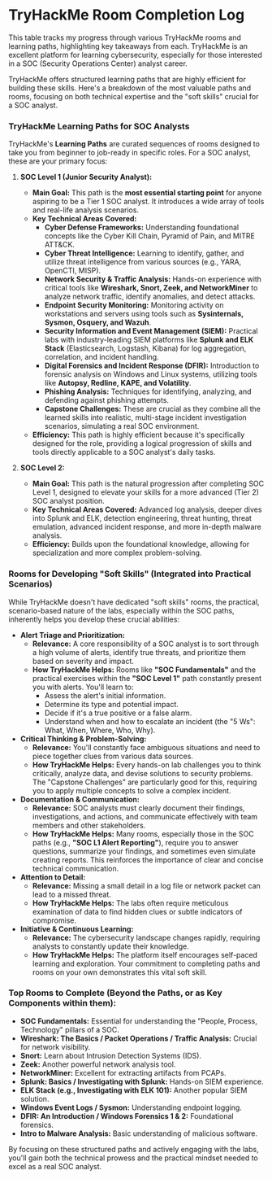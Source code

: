 # TryHackMe Room Completion Log

This table tracks my progress through various TryHackMe rooms and learning paths, highlighting key takeaways from each.
                                                                                                                                                                                                                                                                                                                                                                                                                                                                                                                                                                                                                                                                                                                                                                                                                                             TryHackMe is an excellent platform for learning cybersecurity, especially for those interested in a SOC (Security Operations Center) analyst career.

TryHackMe offers structured learning paths that are highly efficient for building these skills. Here's a breakdown of the most valuable paths and rooms, focusing on both technical expertise and the "soft skills" crucial for a SOC analyst.

### TryHackMe Learning Paths for SOC Analysts

TryHackMe's **Learning Paths** are curated sequences of rooms designed to take you from beginner to job-ready in specific roles. For a SOC analyst, these are your primary focus:

1.  **SOC Level 1 (Junior Security Analyst):**
    * **Main Goal:** This path is the **most essential starting point** for anyone aspiring to be a Tier 1 SOC analyst. It introduces a wide array of tools and real-life analysis scenarios.
    * **Key Technical Areas Covered:**
        * **Cyber Defense Frameworks:** Understanding foundational concepts like the Cyber Kill Chain, Pyramid of Pain, and MITRE ATT&CK.
        * **Cyber Threat Intelligence:** Learning to identify, gather, and utilize threat intelligence from various sources (e.g., YARA, OpenCTI, MISP).
        * **Network Security & Traffic Analysis:** Hands-on experience with critical tools like **Wireshark, Snort, Zeek, and NetworkMiner** to analyze network traffic, identify anomalies, and detect attacks.
        * **Endpoint Security Monitoring:** Monitoring activity on workstations and servers using tools such as **Sysinternals, Sysmon, Osquery, and Wazuh**.
        * **Security Information and Event Management (SIEM):** Practical labs with industry-leading SIEM platforms like **Splunk and ELK Stack** (Elasticsearch, Logstash, Kibana) for log aggregation, correlation, and incident handling.
        * **Digital Forensics and Incident Response (DFIR):** Introduction to forensic analysis on Windows and Linux systems, utilizing tools like **Autopsy, Redline, KAPE, and Volatility**.
        * **Phishing Analysis:** Techniques for identifying, analyzing, and defending against phishing attempts.
        * **Capstone Challenges:** These are crucial as they combine all the learned skills into realistic, multi-stage incident investigation scenarios, simulating a real SOC environment.
    * **Efficiency:** This path is highly efficient because it's specifically designed for the role, providing a logical progression of skills and tools directly applicable to a SOC analyst's daily tasks.

2.  **SOC Level 2:**
    * **Main Goal:** This path is the natural progression after completing SOC Level 1, designed to elevate your skills for a more advanced (Tier 2) SOC analyst position.
    * **Key Technical Areas Covered:** Advanced log analysis, deeper dives into Splunk and ELK, detection engineering, threat hunting, threat emulation, advanced incident response, and more in-depth malware analysis.
    * **Efficiency:** Builds upon the foundational knowledge, allowing for specialization and more complex problem-solving.

### Rooms for Developing "Soft Skills" (Integrated into Practical Scenarios)

While TryHackMe doesn't have dedicated "soft skills" rooms, the practical, scenario-based nature of the labs, especially within the SOC paths, inherently helps you develop these crucial abilities:

* **Alert Triage and Prioritization:**
    * **Relevance:** A core responsibility of a SOC analyst is to sort through a high volume of alerts, identify true threats, and prioritize them based on severity and impact.
    * **How TryHackMe Helps:** Rooms like **"SOC Fundamentals"** and the practical exercises within the **"SOC Level 1"** path constantly present you with alerts. You'll learn to:
        * Assess the alert's initial information.
        * Determine its type and potential impact.
        * Decide if it's a true positive or a false alarm.
        * Understand when and how to escalate an incident (the "5 Ws": What, When, Where, Who, Why).
* **Critical Thinking & Problem-Solving:**
    * **Relevance:** You'll constantly face ambiguous situations and need to piece together clues from various data sources.
    * **How TryHackMe Helps:** Every hands-on lab challenges you to think critically, analyze data, and devise solutions to security problems. The "Capstone Challenges" are particularly good for this, requiring you to apply multiple concepts to solve a complex incident.
* **Documentation & Communication:**
    * **Relevance:** SOC analysts must clearly document their findings, investigations, and actions, and communicate effectively with team members and other stakeholders.
    * **How TryHackMe Helps:** Many rooms, especially those in the SOC paths (e.g., **"SOC L1 Alert Reporting"**), require you to answer questions, summarize your findings, and sometimes even simulate creating reports. This reinforces the importance of clear and concise technical communication.
* **Attention to Detail:**
    * **Relevance:** Missing a small detail in a log file or network packet can lead to a missed threat.
    * **How TryHackMe Helps:** The labs often require meticulous examination of data to find hidden clues or subtle indicators of compromise.
* **Initiative & Continuous Learning:**
    * **Relevance:** The cybersecurity landscape changes rapidly, requiring analysts to constantly update their knowledge.
    * **How TryHackMe Helps:** The platform itself encourages self-paced learning and exploration. Your commitment to completing paths and rooms on your own demonstrates this vital soft skill.

### Top Rooms to Complete (Beyond the Paths, or as Key Components within them):

* **SOC Fundamentals:** Essential for understanding the "People, Process, Technology" pillars of a SOC.
* **Wireshark: The Basics / Packet Operations / Traffic Analysis:** Crucial for network visibility.
* **Snort:** Learn about Intrusion Detection Systems (IDS).
* **Zeek:** Another powerful network analysis tool.
* **NetworkMiner:** Excellent for extracting artifacts from PCAPs.
* **Splunk: Basics / Investigating with Splunk:** Hands-on SIEM experience.
* **ELK Stack (e.g., Investigating with ELK 101):** Another popular SIEM solution.
* **Windows Event Logs / Sysmon:** Understanding endpoint logging.
* **DFIR: An Introduction / Windows Forensics 1 & 2:** Foundational forensics.
* **Intro to Malware Analysis:** Basic understanding of malicious software.

By focusing on these structured paths and actively engaging with the labs, you'll gain both the technical prowess and the practical mindset needed to excel as a real SOC analyst.
